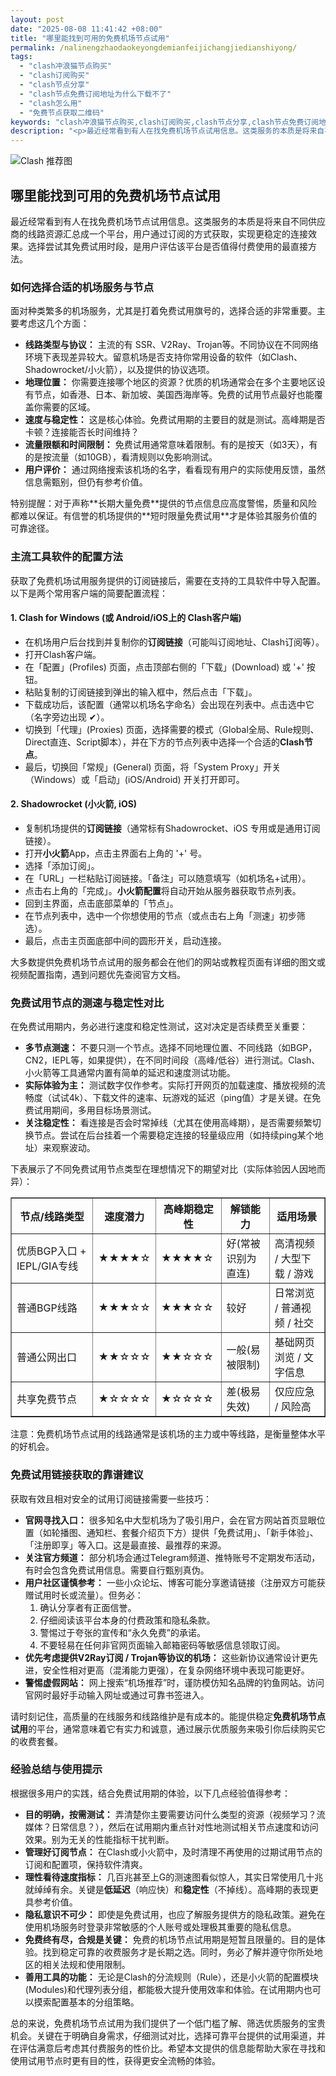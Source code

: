 ```yaml
---
layout: post
date: "2025-08-08 11:41:42 +08:00"
title: "哪里能找到可用的免费机场节点试用"
permalink: /nalinengzhaodaokeyongdemianfeijichangjiedianshiyong/
tags:
  - "clash冲浪猫节点购买"
  - "clash订阅购买"
  - "clash节点分享"
  - "clash节点免费订阅地址为什么下载不了"
  - "clash怎么用"
  - "免费节点获取二维码"
keywords: "clash冲浪猫节点购买,clash订阅购买,clash节点分享,clash节点免费订阅地址为什么下载不了,clash怎么用,免费节点获取二维码"
description: "<p>最近经常看到有人在找免费机场节点试用信息。这类服务的本质是将来自不同供应商的线路资源汇总成一个平台，用户通过订阅的方式获取，实现更稳定的连接效果。选择尝试其免费试用时段，是用户评估该平台是否值得付费使用的最直接方法。</p>"
---
```


![Clash 推荐图](https://clashjd.github.io/assets/img/免费订阅机场.png)

## 哪里能找到可用的免费机场节点试用

<p>最近经常看到有人在找免费机场节点试用信息。这类服务的本质是将来自不同供应商的线路资源汇总成一个平台，用户通过订阅的方式获取，实现更稳定的连接效果。选择尝试其免费试用时段，是用户评估该平台是否值得付费使用的最直接方法。</p>
<h3>如何选择合适的机场服务与节点</h3>
<p>面对种类繁多的机场服务，尤其是打着免费试用旗号的，选择合适的非常重要。主要考虑这几个方面：</p>
<ul>
<li><strong>线路类型与协议：</strong> 主流的有 SSR、V2Ray、Trojan等。不同协议在不同网络环境下表现差异较大。留意机场是否支持你常用设备的软件（如Clash、Shadowrocket/小火箭），以及提供的协议选项。</li>
<li><strong>地理位置：</strong> 你需要连接哪个地区的资源？优质的机场通常会在多个主要地区设有节点，如香港、日本、新加坡、美国西海岸等。免费的试用节点最好也能覆盖你需要的区域。</li>
<li><strong>速度与稳定性：</strong> 这是核心体验。免费试用期的主要目的就是测试。高峰期是否卡顿？连接能否长时间维持？</li>
<li><strong>流量限额和时间限制：</strong> 免费试用通常意味着限制。有的是按天（如3天），有的是按流量（如10GB），看清规则以免影响测试。</li>
<li><strong>用户评价：</strong> 通过网络搜索该机场的名字，看看现有用户的实际使用反馈，虽然信息需甄别，但仍有参考价值。</li>
</ul>
<p>特别提醒：对于声称**长期大量免费**提供的节点信息应高度警惕，质量和风险都难以保证。有信誉的机场提供的**短时限量免费试用**才是体验其服务价值的可靠途径。</p>
<h3>主流工具软件的配置方法</h3>
<p>获取了免费机场试用服务提供的订阅链接后，需要在支持的工具软件中导入配置。以下是两个常用客户端的简要配置流程：</p>
<h4>1. Clash for Windows (或 Android/iOS上的 Clash客户端)</h4>
<ul>
<li>在机场用户后台找到并复制你的<strong>订阅链接</strong>（可能叫订阅地址、Clash订阅等）。</li>
<li>打开Clash客户端。</li>
<li>在「配置」(Profiles) 页面，点击顶部右侧的「下载」(Download) 或 '+' 按钮。</li>
<li>粘贴复制的订阅链接到弹出的输入框中，然后点击「下载」。</li>
<li>下载成功后，该配置（通常以机场名字命名）会出现在列表中。点击选中它（名字旁边出现 ✔）。</li>
<li>切换到「代理」(Proxies) 页面，选择需要的模式（Global全局、Rule规则、Direct直连、Script脚本），并在下方的节点列表中选择一个合适的<strong>Clash节点</strong>。</li>
<li>最后，切换回「常规」(General) 页面，将「System Proxy」开关（Windows）或「启动」(iOS/Android) 开关打开即可。</li>
</ul>
<h4>2. Shadowrocket (小火箭, iOS)</h4>
<ul>
<li>复制机场提供的<strong>订阅链接</strong>（通常标有Shadowrocket、iOS 专用或是通用订阅链接）。</li>
<li>打开<strong>小火箭</strong>App，点击主界面右上角的 '+' 号。</li>
<li>选择「添加订阅」。</li>
<li>在「URL」一栏粘贴订阅链接。「备注」可以随意填写（如机场名+试用）。</li>
<li>点击右上角的「完成」。<strong>小火箭配置</strong>将自动开始从服务器获取节点列表。</li>
<li>回到主界面，点击底部菜单的「节点」。</li>
<li>在节点列表中，选中一个你想使用的节点（或点击右上角「测速」初步筛选）。</li>
<li>最后，点击主页面底部中间的圆形开关，启动连接。</li>
</ul>
<p>大多数提供免费机场节点试用的服务都会在他们的网站或教程页面有详细的图文或视频配置指南，遇到问题优先查阅官方文档。</p>
<h3>免费试用节点的测速与稳定性对比</h3>
<p>在免费试用期内，务必进行速度和稳定性测试，这对决定是否续费至关重要：</p>
<ul>
<li><strong>多节点测速：</strong> 不要只测一个节点。选择不同地理位置、不同线路（如BGP，CN2，IEPL等，如果提供），在不同时间段（高峰/低谷）进行测试。Clash、小火箭等工具通常内置有简单的延迟和速度测试功能。</li>
<li><strong>实际体验为主：</strong> 测试数字仅作参考。实际打开网页的加载速度、播放视频的流畅度（试试4k）、下载文件的速率、玩游戏的延迟（ping值）才是关键。在免费试用期间，多用目标场景测试。</li>
<li><strong>关注稳定性：</strong> 看连接是否会时常掉线（尤其在使用高峰期），是否需要频繁切换节点。尝试在后台挂着一个需要稳定连接的轻量级应用（如持续ping某个地址）来观察波动。</li>
</ul>
<p>下表展示了不同免费试用节点类型在理想情况下的期望对比（实际体验因人因地而异）：</p>
<table border="1">
<tr>
<th>节点/线路类型</th>
<th>速度潜力</th>
<th>高峰期稳定性</th>
<th>解锁能力</th>
<th>适用场景</th>
</tr>
<tr>
<td>优质BGP入口 + IEPL/GIA专线</td>
<td>★★★★☆</td>
<td>★★★★☆</td>
<td>好(常被识别为直连)</td>
<td>高清视频 / 大型下载 / 游戏</td>
</tr>
<tr>
<td>普通BGP线路</td>
<td>★★★☆☆</td>
<td>★★★☆☆</td>
<td>较好</td>
<td>日常浏览 / 普通视频 / 社交</td>
</tr>
<tr>
<td>普通公网出口</td>
<td>★★☆☆☆</td>
<td>★★☆☆☆</td>
<td>一般(易被限制)</td>
<td>基础网页浏览 / 文字信息</td>
</tr>
<tr>
<td>共享免费节点</td>
<td>★☆☆☆☆</td>
<td>★☆☆☆☆</td>
<td>差(极易失效)</td>
<td>仅应应急 / 风险高</td>
</tr>
</table>
<p class="note">注意：免费机场节点试用的线路通常是该机场的主力或中等线路，是衡量整体水平的好机会。</p>
<h3>免费试用链接获取的靠谱建议</h3>
<p>获取有效且相对安全的试用订阅链接需要一些技巧：</p>
<ul>
<li><strong>官网寻找入口：</strong> 很多知名中大型机场为了吸引用户，会在官方网站首页显眼位置（如轮播图、通知栏、套餐介绍页下方）提供「免费试用」、「新手体验」、「注册即享」等入口。这是最直接、最推荐的来源。</li>
<li><strong>关注官方频道：</strong> 部分机场会通过Telegram频道、推特账号不定期发布活动，有时会包含免费试用信息。需要自行甄别真伪。</li>
<li><strong>用户社区谨慎参考：</strong> 一些小众论坛、博客可能分享邀请链接（注册双方可能获赠试用时长或流量）。但务必：<ol>
<li>确认分享者有正面信誉。</li>
<li>仔细阅读该平台本身的付费政策和隐私条款。</li>
<li>警惕过于夸张的宣传和“永久免费”的承诺。</li>
<li>不要轻易在任何非官网页面输入邮箱密码等敏感信息领取订阅。</li>
</ol></li>
<li><strong>优先考虑提供V2Ray订阅 / Trojan等协议的机场：</strong> 这些新协议通常设计更先进，安全性相对更高（混淆能力更强），在复杂网络环境中表现可能更好。</li>
<li><strong>警惕虚假网站：</strong> 网上搜索“机场推荐”时，谨防模仿知名品牌的钓鱼网站。访问官网时最好手动输入网址或通过可靠书签进入。</li>
</ul>
<p>请时刻记住，高质量的在线服务和线路维护是有成本的。能提供稳定<strong>免费机场节点试用</strong>的平台，通常意味着它有实力和诚意，通过展示优质服务来吸引你后续购买它的收费套餐。</p>
<h3>经验总结与使用提示</h3>
<p>根据很多用户的实践，结合免费试用期的体验，以下几点经验值得参考：</p>
<ul>
<li><strong>目的明确，按需测试：</strong> 弄清楚你主要需要访问什么类型的资源（视频学习？流媒体？日常信息？），然后在试用期内重点针对性地测试相关节点速度和访问效果。别为无关的性能指标干扰判断。</li>
<li><strong>管理好订阅节点：</strong> 在Clash或小火箭中，及时清理不再使用的过期试用节点的订阅和配置项，保持软件清爽。</li>
<li><strong>理性看待速度指标：</strong> 几百兆甚至上G的测速图看似惊人，其实日常使用几十兆就绰绰有余。关键是<strong>低延迟</strong>（响应快）和<strong>稳定性</strong>（不掉线）。高峰期的表现更具参考价值。</li>
<li><strong>隐私意识不可少：</strong> 即使是免费试用，也应了解服务提供方的隐私政策。避免在使用机场服务时登录非常敏感的个人账号或处理极其重要的隐私信息。</li>
<li><strong>免费终有尽，合规是关键：</strong> 免费的机场节点试用期是短暂且限量的。目的是体验。找到稳定可靠的收费服务才是长期之选。同时，务必了解并遵守你所处地区的相关法规和使用限制。</li>
<li><strong>善用工具的功能：</strong> 无论是Clash的分流规则（Rule），还是小火箭的配置模块(Modules)和代理列表分组，都能极大提升使用效率和体验。在试用期内也可以摸索配置基本的分组策略。</li>
</ul>
<p>总的来说，免费机场节点试用为我们提供了一个低门槛了解、筛选优质服务的宝贵机会。关键在于明确自身需求，仔细测试对比，选择可靠平台提供的试用渠道，并在评估满意后考虑其付费服务的性价比。希望本文提供的信息能帮助大家在寻找和使用试用节点时更有目的性，获得更安全流畅的体验。</p>